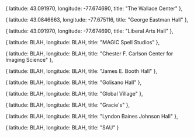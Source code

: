 {
  latitude: 43.091970,
  longitude: -77.674690,
  title: "The Wallace Center"
},

{
  latitude: 43.0846663,
  longitude: -77.675116,
  title: "George Eastman Hall"
}, 

{
  latitude: 43.091970,
  longitude: -77.674690,
  title: "Liberal Arts Hall"
}, 

{
  latitude: BLAH,
  longitude: BLAH,
  title: "MAGIC Spell Studios"
}, 

{
  latitude: BLAH,
  longitude: BLAH,
  title: "Chester F. Carlson Center for Imaging Science"
}, 

{
  latitude: BLAH,
  longitude: BLAH,
  title: "James E. Booth Hall"
}, 

{
  latitude: BLAH,
  longitude: BLAH,
  title: "Golisano Hall"
}, 

{
  latitude: BLAH,
  longitude: BLAH,
  title: "Global Village"
}, 

{
  latitude: BLAH,
  longitude: BLAH,
  title: "Gracie's"
}, 

{
  latitude: BLAH,
  longitude: BLAH,
  title: "Lyndon Baines Johnson Hall"
}, 

{
  latitude: BLAH,
  longitude: BLAH,
  title: "SAU"
} 
